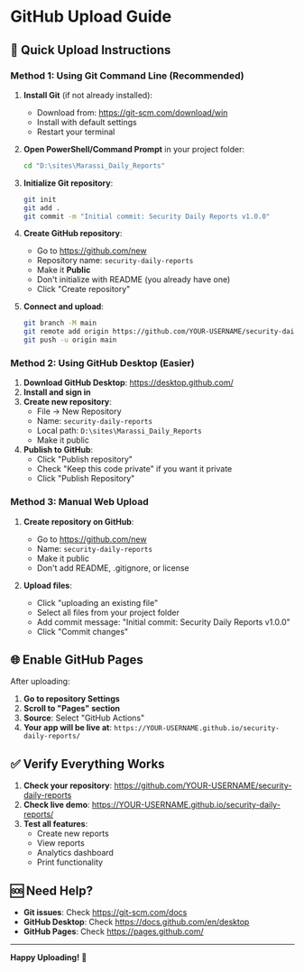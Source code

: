 # GitHub Upload Guide

## 🚀 Quick Upload Instructions

### Method 1: Using Git Command Line (Recommended)

1. **Install Git** (if not already installed):
   - Download from: https://git-scm.com/download/win
   - Install with default settings
   - Restart your terminal

2. **Open PowerShell/Command Prompt** in your project folder:
   ```bash
   cd "D:\sites\Marassi_Daily_Reports"
   ```

3. **Initialize Git repository**:
   ```bash
   git init
   git add .
   git commit -m "Initial commit: Security Daily Reports v1.0.0"
   ```

4. **Create GitHub repository**:
   - Go to https://github.com/new
   - Repository name: `security-daily-reports`
   - Make it **Public**
   - Don't initialize with README (you already have one)
   - Click "Create repository"

5. **Connect and upload**:
   ```bash
   git branch -M main
   git remote add origin https://github.com/YOUR-USERNAME/security-daily-reports.git
   git push -u origin main
   ```

### Method 2: Using GitHub Desktop (Easier)

1. **Download GitHub Desktop**: https://desktop.github.com/
2. **Install and sign in**
3. **Create new repository**:
   - File → New Repository
   - Name: `security-daily-reports`
   - Local path: `D:\sites\Marassi_Daily_Reports`
   - Make it public
4. **Publish to GitHub**:
   - Click "Publish repository"
   - Check "Keep this code private" if you want it private
   - Click "Publish Repository"

### Method 3: Manual Web Upload

1. **Create repository on GitHub**:
   - Go to https://github.com/new
   - Name: `security-daily-reports`
   - Make it public
   - Don't add README, .gitignore, or license

2. **Upload files**:
   - Click "uploading an existing file"
   - Select all files from your project folder
   - Add commit message: "Initial commit: Security Daily Reports v1.0.0"
   - Click "Commit changes"

## 🌐 Enable GitHub Pages

After uploading:

1. **Go to repository Settings**
2. **Scroll to "Pages" section**
3. **Source**: Select "GitHub Actions"
4. **Your app will be live at**: `https://YOUR-USERNAME.github.io/security-daily-reports/`

## ✅ Verify Everything Works

1. **Check your repository**: https://github.com/YOUR-USERNAME/security-daily-reports
2. **Check live demo**: https://YOUR-USERNAME.github.io/security-daily-reports/
3. **Test all features**:
   - Create new reports
   - View reports
   - Analytics dashboard
   - Print functionality

## 🆘 Need Help?

- **Git issues**: Check https://git-scm.com/docs
- **GitHub Desktop**: Check https://docs.github.com/en/desktop
- **GitHub Pages**: Check https://pages.github.com/

---

**Happy Uploading!** 🚀

